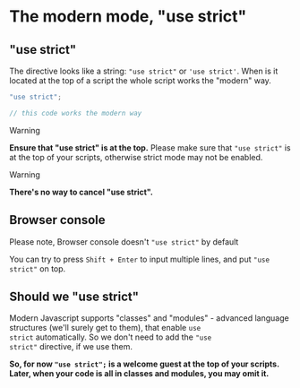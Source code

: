 # **The modern mode, "use strict"**

## **"use strict"**

The directive looks like a string: <code>"use strict"</code> or <code>'use strict'</code>. When is it located at the top of a script the whole script works the "modern" way.

```javascript
"use strict";

// this code works the modern way
```

> [!WARNING]  
> **Ensure that "use strict" is at the top.**
> Please make sure that <code>"use strict"</code> is at the top of your scripts, otherwise strict mode may not be enabled.

> [!WARNING]
> **There's no way to cancel "use strict".**

## **Browser console**

Please note, Browser console doesn't <code>"use strict"</code> by default

You can try to press <code>Shift + Enter</code> to input multiple lines, and put <code>"use strict"</code> on top.

## **Should we "use strict"**

Modern Javascript supports "classes" and "modules" - advanced language structures (we'll surely get to them), that enable <code>use strict</code> automatically. So we don't need to add the <code>"use strict"</code> directive, if we use them.

**So, for now <code>"use strict";</code> is a welcome guest at the top of your scripts. Later, when your code is all in classes and modules, you may omit it.**
